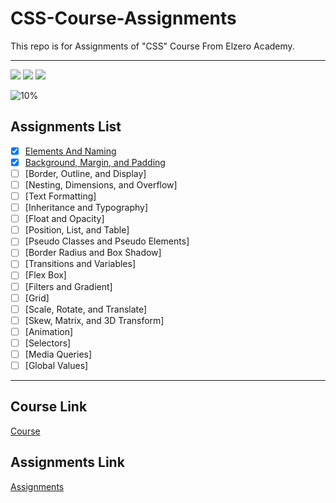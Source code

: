 # CSS-Course-Assignments
This repo is for Assignments of "CSS" Course From Elzero Academy.

---

<img src="https://img.shields.io/badge/Total%20Number%20Of%20Hours%20For%20This%20Course-11h28m-blue">

<img src="https://img.shields.io/badge/Total%20Number%20Of%20Lessons%20For%20This%20Course-88 Lesson-orange">

<img src="https://img.shields.io/badge/Total%20Number%20Of%20Assignments%20For%20This%20Course-76 Assignments-blue">

![10%](https://progress-bar.dev/10/?title=Done)
<br>

## Assignments List
- [x] [Elements And Naming](https://github.com/alimoustafa2000/CSS-Course-Assignments/tree/main/01-%20Elements%20And%20Naming)
- [x] [Background, Margin, and Padding](https://github.com/alimoustafa2000/CSS-Course-Assignments/tree/main/02-%20Background%2C%20Margin%2C%20and%20Padding)
- [ ] [Border, Outline, and Display]
- [ ] [Nesting, Dimensions, and Overflow]
- [ ] [Text Formatting]
- [ ] [Inheritance and Typography]
- [ ] [Float and Opacity]
- [ ] [Position, List, and Table]
- [ ] [Pseudo Classes and Pseudo Elements]
- [ ] [Border Radius and Box Shadow]
- [ ] [Transitions and Variables]
- [ ] [Flex Box]
- [ ] [Filters and Gradient]
- [ ] [Grid]
- [ ] [Scale, Rotate, and Translate]
- [ ] [Skew, Matrix, and 3D Transform]
- [ ] [Animation]
- [ ] [Selectors]
- [ ] [Media Queries]
- [ ] [Global Values]

---

## Course Link
[Course](https://www.youtube.com/playlist?list=PLDoPjvoNmBAzjsz06gkzlSrlev53MGIKe)

## Assignments Link
[Assignments](https://elzero.org/category/assignments/css-assignments/)
